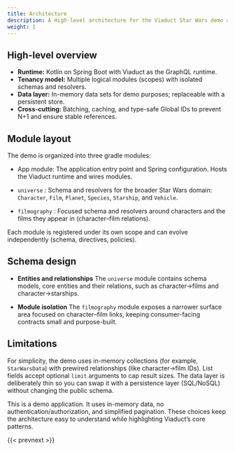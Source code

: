 ```yaml
---
title: Architecture
description: A High-level architecture for the Viaduct Star Wars demo application.
weight: 1
---
```


## High-level overview

- **Runtime:** Kotlin on Spring Boot with Viaduct as the GraphQL runtime.
- **Tenancy model:** Multiple logical modules (scopes) with isolated schemas and resolvers.
- **Data layer:** In-memory data sets for demo purposes; replaceable with a persistent store.
- **Cross-cutting:** Batching, caching, and type-safe Global IDs to prevent N+1 and ensure stable references.

## Module layout

The demo is organized into three gradle modules:

- App module: The application entry point and Spring configuration. Hosts the Viaduct runtime and wires modules.

- `universe` : Schema and resolvers for the broader Star Wars domain: `Character`, `Film`, `Planet`, `Species`,
  `Starship`, and `Vehicle`.

- `filmography` : Focused schema and resolvers around characters and the films they appear in (character–film relations).

Each module is registered under its own scope and can evolve independently (schema, directives, policies).

## Schema design

- **Entities and relationships**
  The `universe` module contains schema models, core entities and their relations, such as character→films and
  character→starships.

- **Module isolation**
  The `filmography` module exposes a narrower surface area focused on character–film links, keeping
  consumer-facing contracts small and purpose-built.

## Limitations

For simplicity, the demo uses in-memory collections (for example, `StarWarsData`) with prewired relationships
(like character→film IDs). List fields accept optional `limit` arguments to cap result sizes. The data layer is
deliberately thin so you can swap it with a persistence layer (SQL/NoSQL) without changing the public schema.

This is a demo application. It uses in-memory data, no authentication/authorization, and simplified pagination.
These choices keep the architecture easy to understand while highlighting Viaduct’s core patterns.

{{< prevnext >}}
